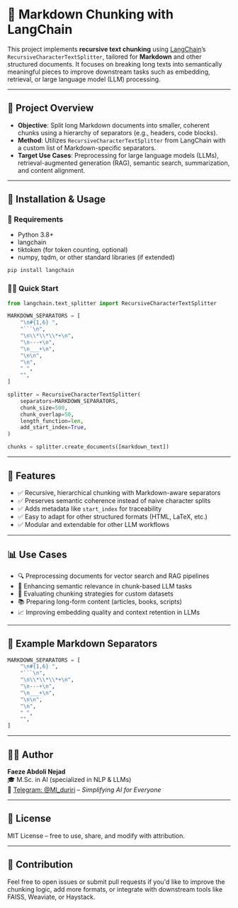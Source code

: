 # 🧩 Markdown Chunking with LangChain

This project implements **recursive text chunking** using [LangChain](https://github.com/langchain-ai/langchain)’s `RecursiveCharacterTextSplitter`, tailored for **Markdown** and other structured documents. It focuses on breaking long texts into semantically meaningful pieces to improve downstream tasks such as embedding, retrieval, or large language model (LLM) processing.

---

## 📌 Project Overview

- **Objective**: Split long Markdown documents into smaller, coherent chunks using a hierarchy of separators (e.g., headers, code blocks).
- **Method**: Utilizes `RecursiveCharacterTextSplitter` from LangChain with a custom list of Markdown-specific separators.
- **Target Use Cases**: Preprocessing for large language models (LLMs), retrieval-augmented generation (RAG), semantic search, summarization, and content alignment.

---

## 🚀 Installation & Usage

### 🧰 Requirements

- Python 3.8+
- langchain
- tiktoken (for token counting, optional)
- numpy, tqdm, or other standard libraries (if extended)

```bash
pip install langchain
```

### 🏃‍♀️ Quick Start

```python
from langchain.text_splitter import RecursiveCharacterTextSplitter

MARKDOWN_SEPARATORS = [
    "\n#{1,6} ",
    "```\n",
    "\n\\*\\*\\*+\n",
    "\n---+\n",
    "\n___+\n",
    "\n\n",
    "\n",
    " ",
    "",
]

splitter = RecursiveCharacterTextSplitter(
    separators=MARKDOWN_SEPARATORS,
    chunk_size=500,
    chunk_overlap=50,
    length_function=len,
    add_start_index=True,
)

chunks = splitter.create_documents([markdown_text])
```

---

## 📂 Features

- ✅ Recursive, hierarchical chunking with Markdown-aware separators  
- ✅ Preserves semantic coherence instead of naive character splits  
- ✅ Adds metadata like `start_index` for traceability  
- ✅ Easy to adapt for other structured formats (HTML, LaTeX, etc.)  
- ✅ Modular and extendable for other LLM workflows

---

## 📊 Use Cases

- 🔍 Preprocessing documents for vector search and RAG pipelines  
- 🧠 Enhancing semantic relevance in chunk-based LLM tasks  
- 🧪 Evaluating chunking strategies for custom datasets  
- 📚 Preparing long-form content (articles, books, scripts)  
- 📈 Improving embedding quality and context retention in LLMs  

---

## 🧪 Example Markdown Separators

```python
MARKDOWN_SEPARATORS = [
    "\n#{1,6} ",
    "```\n",
    "\n\\*\\*\\*+\n",
    "\n---+\n",
    "\n___+\n",
    "\n\n",
    "\n",
    " ",
    "",
]
```

---

## 🙋‍♀️ Author

**Faeze Abdoli Nejad**  
🎓 M.Sc. in AI (specialized in NLP & LLMs)  
📢 [Telegram: @Ml_duriri](https://t.me/Ml_duriri) – *Simplifying AI for Everyone*

---

## 📄 License

MIT License – free to use, share, and modify with attribution.

---

## 🧠 Contribution

Feel free to open issues or submit pull requests if you'd like to improve the chunking logic, add more formats, or integrate with downstream tools like FAISS, Weaviate, or Haystack.
